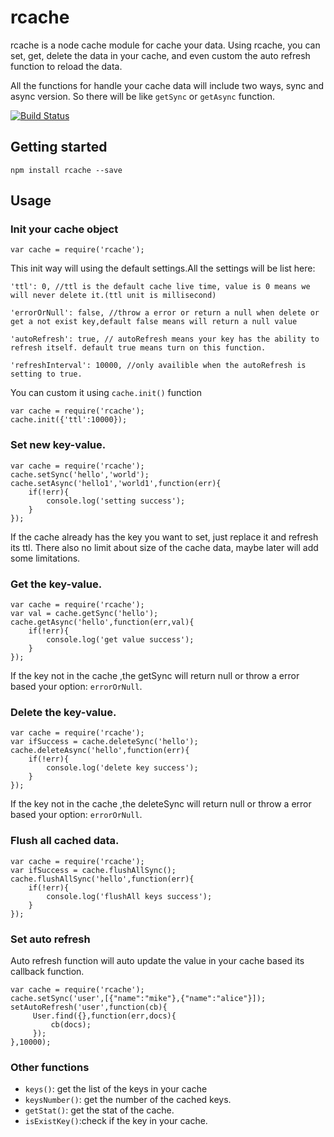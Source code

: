 # rcache
rcache is a node cache module for cache your data. Using rcache, you can set, get, delete the data in your cache, and even custom the auto refresh function to reload the data.

All the functions for handle your cache data will include two ways, sync and async version. So there will be like ```getSync``` or ```getAsync``` function.


[![Build Status](https://travis-ci.org/zhangmingkai4315/rcache.svg?branch=master)](https://travis-ci.org/zhangmingkai4315/rcache)

## Getting started

```
npm install rcache --save
```

## Usage

### Init your cache object
```
var cache = require('rcache');
```
This init way will using the default settings.All the settings will be list here:

```
'ttl': 0, //ttl is the default cache live time, value is 0 means we will never delete it.(ttl unit is millisecond)

'errorOrNull': false, //throw a error or return a null when delete or get a not exist key,default false means will return a null value

'autoRefresh': true, // autoRefresh means your key has the ability to refresh itself. default true means turn on this function.

'refreshInterval': 10000, //only availible when the autoRefresh is setting to true.
```

You can custom it using ```cache.init()``` function

```
var cache = require('rcache');
cache.init({'ttl':10000});
```


### Set new key-value.

```
var cache = require('rcache');
cache.setSync('hello','world');
cache.setAsync('hello1','world1',function(err){
    if(!err){
        console.log('setting success');
    }
});
```

If the cache already has the key you want to set, just replace it and refresh its ttl. There also no limit about size of the cache data, maybe later will add some limitations.


### Get the key-value.

```
var cache = require('rcache');
var val = cache.getSync('hello');
cache.getAsync('hello',function(err,val){
    if(!err){
        console.log('get value success');
    }
});
```

If the key not in the cache ,the getSync will return null or throw a error based your option: ```errorOrNull```.

### Delete the key-value.

```
var cache = require('rcache');
var ifSuccess = cache.deleteSync('hello');
cache.deleteAsync('hello',function(err){
    if(!err){
        console.log('delete key success');
    }
});
```
If the key not in the cache ,the deleteSync will return null or throw a error based your option: ```errorOrNull```.

### Flush all cached data.

```
var cache = require('rcache');
var ifSuccess = cache.flushAllSync();
cache.flushAllSync('hello',function(err){
    if(!err){
        console.log('flushAll keys success');
    }
});
```

### Set auto refresh

Auto refresh function  will auto update the value in your cache based its callback function.

```
var cache = require('rcache');
cache.setSync('user',[{"name":"mike"},{"name":"alice"}]);
setAutoRefresh('user',function(cb){
     User.find({},function(err,docs){
         cb(docs);
     });
},10000);
```

### Other functions 

- ```keys()```: get the list of the keys in your cache
- ```keysNumber()```: get the number of the cached keys.
- ```getStat()```: get the stat of the cache.
- ```isExistKey()```:check if the key in your cache.
